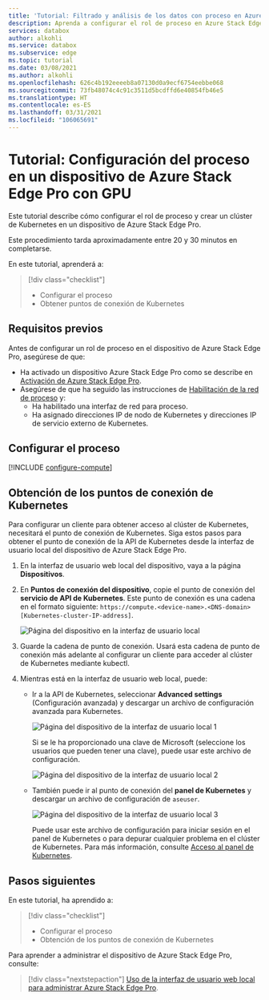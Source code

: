 ```yaml
---
title: 'Tutorial: Filtrado y análisis de los datos con proceso en Azure Stack Edge Pro con GPU | Microsoft Docs'
description: Aprenda a configurar el rol de proceso en Azure Stack Edge Pro con GPU y a usarlo para transformar los datos antes de enviarlos a Azure.
services: databox
author: alkohli
ms.service: databox
ms.subservice: edge
ms.topic: tutorial
ms.date: 03/08/2021
ms.author: alkohli
ms.openlocfilehash: 626c4b192eeeeb8a07130d0a9ecf6754eebbe068
ms.sourcegitcommit: 73fb48074c4c91c3511d5bcdffd6e40854fb46e5
ms.translationtype: HT
ms.contentlocale: es-ES
ms.lasthandoff: 03/31/2021
ms.locfileid: "106065691"
---
```

# <a name="tutorial-configure-compute-on-azure-stack-edge-pro-gpu-device"></a>Tutorial: Configuración del proceso en un dispositivo de Azure Stack Edge Pro con GPU

<!--ALPA WILL VERIFY - [!INCLUDE [applies-to-skus](../../includes/azure-stack-edge-applies-to-all-sku.md)]-->

Este tutorial describe cómo configurar el rol de proceso y crear un clúster de Kubernetes en un dispositivo de Azure Stack Edge Pro. 

Este procedimiento tarda aproximadamente entre 20 y 30 minutos en completarse.


En este tutorial, aprenderá a:

> [!div class="checklist"]
> * Configurar el proceso
> * Obtener puntos de conexión de Kubernetes

 
## <a name="prerequisites"></a>Requisitos previos

Antes de configurar un rol de proceso en el dispositivo de Azure Stack Edge Pro, asegúrese de que:

- Ha activado un dispositivo Azure Stack Edge Pro como se describe en [Activación de Azure Stack Edge Pro](azure-stack-edge-gpu-deploy-activate.md).
- Asegúrese de que ha seguido las instrucciones de [Habilitación de la red de proceso](azure-stack-edge-gpu-deploy-configure-network-compute-web-proxy.md#enable-compute-network) y:
    - Ha habilitado una interfaz de red para proceso.
    - Ha asignado direcciones IP de nodo de Kubernetes y direcciones IP de servicio externo de Kubernetes.

## <a name="configure-compute"></a>Configurar el proceso

[!INCLUDE [configure-compute](../../includes/azure-stack-edge-gateway-configure-compute.md)]

## <a name="get-kubernetes-endpoints"></a>Obtención de los puntos de conexión de Kubernetes

Para configurar un cliente para obtener acceso al clúster de Kubernetes, necesitará el punto de conexión de Kubernetes. Siga estos pasos para obtener el punto de conexión de la API de Kubernetes desde la interfaz de usuario local del dispositivo de Azure Stack Edge Pro.

1. En la interfaz de usuario web local del dispositivo, vaya a la página **Dispositivos**.
2. En **Puntos de conexión del dispositivo**, copie el punto de conexión del **servicio de API de Kubernetes**. Este punto de conexión es una cadena en el formato siguiente: `https://compute.<device-name>.<DNS-domain>[Kubernetes-cluster-IP-address]`. 

    ![Página del dispositivo en la interfaz de usuario local](./media/azure-stack-edge-gpu-create-kubernetes-cluster/device-kubernetes-endpoint-1.png)

3. Guarde la cadena de punto de conexión. Usará esta cadena de punto de conexión más adelante al configurar un cliente para acceder al clúster de Kubernetes mediante kubectl.

4. Mientras está en la interfaz de usuario web local, puede:

    - Ir a la API de Kubernetes, seleccionar **Advanced settings** (Configuración avanzada) y descargar un archivo de configuración avanzada para Kubernetes. 

        ![Página del dispositivo de la interfaz de usuario local 1](./media/azure-stack-edge-gpu-deploy-configure-compute/download-advanced-config-1.png)

        Si se le ha proporcionado una clave de Microsoft (seleccione los usuarios que pueden tener una clave), puede usar este archivo de configuración.

        ![Página del dispositivo de la interfaz de usuario local 2](./media/azure-stack-edge-gpu-deploy-configure-compute/download-advanced-config-2.png)

    - También puede ir al punto de conexión del **panel de Kubernetes** y descargar un archivo de configuración de `aseuser`. 
    
        ![Página del dispositivo de la interfaz de usuario local 3](./media/azure-stack-edge-gpu-deploy-configure-compute/download-aseuser-config-1.png)

        Puede usar este archivo de configuración para iniciar sesión en el panel de Kubernetes o para depurar cualquier problema en el clúster de Kubernetes. Para más información, consulte [Acceso al panel de Kubernetes](azure-stack-edge-gpu-monitor-kubernetes-dashboard.md#access-dashboard). 


## <a name="next-steps"></a>Pasos siguientes

En este tutorial, ha aprendido a:

> [!div class="checklist"]
> * Configurar el proceso
> * Obtención de los puntos de conexión de Kubernetes


Para aprender a administrar el dispositivo de Azure Stack Edge Pro, consulte:

> [!div class="nextstepaction"]
> [Uso de la interfaz de usuario web local para administrar Azure Stack Edge Pro](azure-stack-edge-manage-access-power-connectivity-mode.md).
